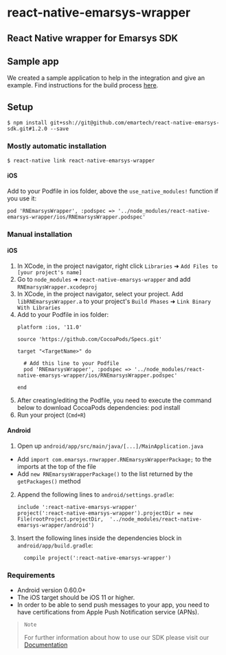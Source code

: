 
# react-native-emarsys-wrapper

## React Native wrapper for Emarsys SDK

## Sample app
We created a sample application to help in the integration and give an example. Find instructions for the build process <a href="https://github.com/emartech/react-native-emarsys-sdk/tree/master/sample" title="Sample app">here</a>.

## Setup

`$ npm install git+ssh://git@github.com/emartech/react-native-emarsys-sdk.git#1.2.0 --save`

### Mostly automatic installation

`$ react-native link react-native-emarsys-wrapper`

#### iOS

Add to your Podfile in ios folder, above the `use_native_modules!` function if you use it:
```
pod 'RNEmarsysWrapper', :podspec => '../node_modules/react-native-emarsys-wrapper/ios/RNEmarsysWrapper.podspec'
```


### Manual installation

#### iOS

1. In XCode, in the project navigator, right click `Libraries` ➜ `Add Files to [your project's name]`
2. Go to `node_modules` ➜ `react-native-emarsys-wrapper` and add `RNEmarsysWrapper.xcodeproj`
3. In XCode, in the project navigator, select your project. Add `libRNEmarsysWrapper.a` to your project's `Build Phases` ➜ `Link Binary With Libraries`
4. Add to your Podfile in ios folder:
  	```
	platform :ios, '11.0'

	source 'https://github.com/CocoaPods/Specs.git'

	target "<TargetName>" do
	
	  # Add this line to your Podfile
	  pod 'RNEmarsysWrapper', :podspec => '../node_modules/react-native-emarsys-wrapper/ios/RNEmarsysWrapper.podspec'
	  
	end
  	```	
5. After creating/editing the Podfile, you need to execute the command below to download CocoaPods dependencies: pod install
6. Run your project (`Cmd+R`)

#### Android

1. Open up `android/app/src/main/java/[...]/MainApplication.java`
  - Add `import com.emarsys.rnwrapper.RNEmarsysWrapperPackage;` to the imports at the top of the file
  - Add `new RNEmarsysWrapperPackage()` to the list returned by the `getPackages()` method
2. Append the following lines to `android/settings.gradle`:
  	```
  	include ':react-native-emarsys-wrapper'
  	project(':react-native-emarsys-wrapper').projectDir = new File(rootProject.projectDir, 	'../node_modules/react-native-emarsys-wrapper/android')
  	```
3. Insert the following lines inside the dependencies block in `android/app/build.gradle`:
  	```
      compile project(':react-native-emarsys-wrapper')
  	```

### Requirements

- Android version 0.60.0+
- The iOS target should be iOS 11 or higher.
- In order to be able to send push messages to your app, you need to have certifications from Apple Push Notification service (APNs).


> `Note`
>
> For further information about how to use our SDK please visit our [Documentation](https://github.com/emartech/react-native-emarsys-sdk/wiki "Wiki")
